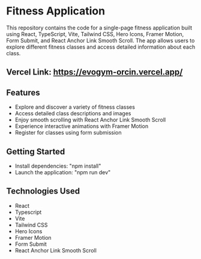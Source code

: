 # Fitness Application

This repository contains the code for a single-page fitness application built using React, TypeScript, Vite, Tailwind CSS, Hero Icons, Framer Motion, Form Submit, and React Anchor Link Smooth Scroll. The app allows users to explore different fitness classes and access detailed information about each class.

## Vercel Link: https://evogym-orcin.vercel.app/

## Features

- Explore and discover a variety of fitness classes
- Access detailed class descriptions and images
- Enjoy smooth scrolling with React Anchor Link Smooth Scroll
- Experience interactive animations with Framer Motion
- Register for classes using form submission

## Getting Started

- Install dependencies: "npm install"
- Launch the application: "npm run dev"

## Technologies Used

- React
- Typescript
- Vite
- Tailwind CSS
- Hero Icons
- Framer Motion
- Form Submit
- React Anchor Link Smooth Scroll
